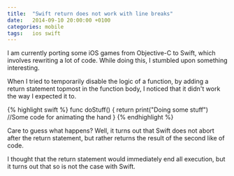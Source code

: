 ```yaml
---
title:  "Swift return does not work with line breaks"
date:   2014-09-10 20:00:00 +0100
categories: mobile
tags: 	ios swift
---
```



I am currently porting some iOS games from Objective-C to Swift, which involves
rewriting a lot of code. While doing this, I stumbled upon something interesting.

When I tried to temporarily disable the logic of a function, by adding a return
statement topmost in the function body, I noticed that it didn't work the way I
expected it to.

{% highlight swift %}
func doStuff() {
   return
   print("Doing some stuff")   
   //Some code for animating the hand
}
{% endhighlight %}

Care to guess what happens? Well, it turns out that Swift does not abort after
the return statement, but rather returns the result of the second like of code.

I thought that the return statement would immediately end all execution, but it
turns out that so is not the case with Swift.